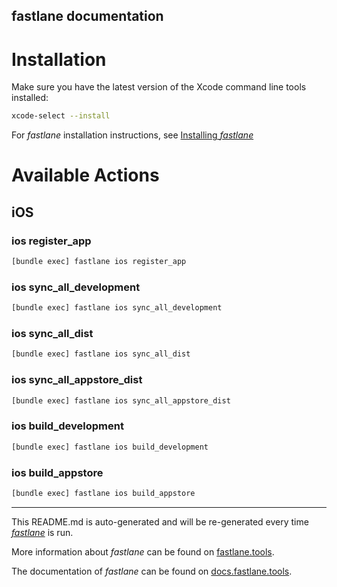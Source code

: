fastlane documentation
----

# Installation

Make sure you have the latest version of the Xcode command line tools installed:

```sh
xcode-select --install
```

For _fastlane_ installation instructions, see [Installing _fastlane_](https://docs.fastlane.tools/#installing-fastlane)

# Available Actions

## iOS

### ios register_app

```sh
[bundle exec] fastlane ios register_app
```



### ios sync_all_development

```sh
[bundle exec] fastlane ios sync_all_development
```



### ios sync_all_dist

```sh
[bundle exec] fastlane ios sync_all_dist
```



### ios sync_all_appstore_dist

```sh
[bundle exec] fastlane ios sync_all_appstore_dist
```



### ios build_development

```sh
[bundle exec] fastlane ios build_development
```



### ios build_appstore

```sh
[bundle exec] fastlane ios build_appstore
```



----

This README.md is auto-generated and will be re-generated every time [_fastlane_](https://fastlane.tools) is run.

More information about _fastlane_ can be found on [fastlane.tools](https://fastlane.tools).

The documentation of _fastlane_ can be found on [docs.fastlane.tools](https://docs.fastlane.tools).
